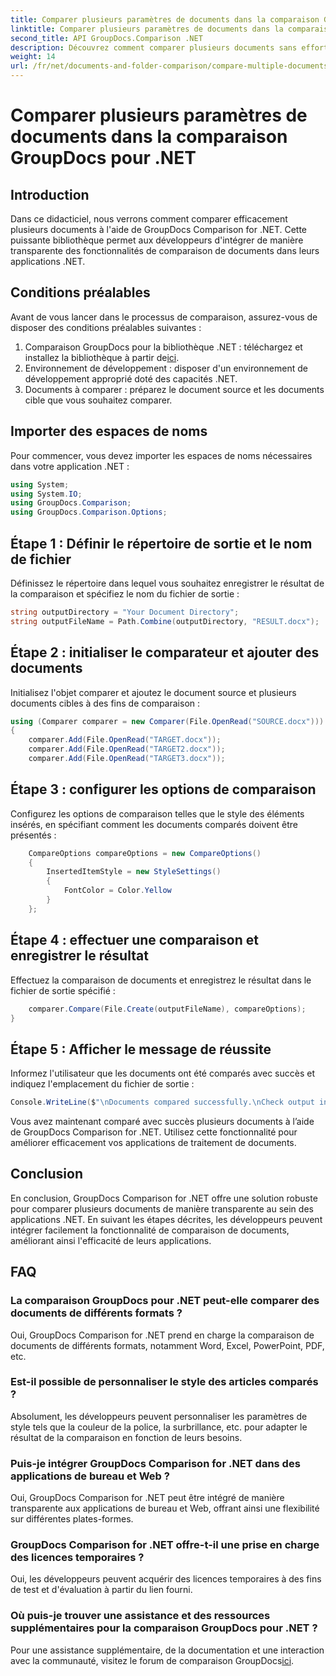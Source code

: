 ```yaml
---
title: Comparer plusieurs paramètres de documents dans la comparaison GroupDocs pour .NET
linktitle: Comparer plusieurs paramètres de documents dans la comparaison GroupDocs pour .NET
second_title: API GroupDocs.Comparison .NET
description: Découvrez comment comparer plusieurs documents sans effort à l'aide de GroupDocs Comparison for .NET. Suivez notre guide étape par étape pour un traitement fluide des documents.
weight: 14
url: /fr/net/documents-and-folder-comparison/compare-multiple-documents-settings-dotnet/
---
```


# Comparer plusieurs paramètres de documents dans la comparaison GroupDocs pour .NET

## Introduction
Dans ce didacticiel, nous verrons comment comparer efficacement plusieurs documents à l'aide de GroupDocs Comparison for .NET. Cette puissante bibliothèque permet aux développeurs d'intégrer de manière transparente des fonctionnalités de comparaison de documents dans leurs applications .NET.
## Conditions préalables
Avant de vous lancer dans le processus de comparaison, assurez-vous de disposer des conditions préalables suivantes :
1.  Comparaison GroupDocs pour la bibliothèque .NET : téléchargez et installez la bibliothèque à partir de[ici](https://releases.groupdocs.com/comparison/net/).
2. Environnement de développement : disposer d'un environnement de développement approprié doté des capacités .NET.
3. Documents à comparer : préparez le document source et les documents cible que vous souhaitez comparer.

## Importer des espaces de noms
Pour commencer, vous devez importer les espaces de noms nécessaires dans votre application .NET :
```csharp
using System;
using System.IO;
using GroupDocs.Comparison;
using GroupDocs.Comparison.Options;
```
## Étape 1 : Définir le répertoire de sortie et le nom de fichier
Définissez le répertoire dans lequel vous souhaitez enregistrer le résultat de la comparaison et spécifiez le nom du fichier de sortie :
```csharp
string outputDirectory = "Your Document Directory";
string outputFileName = Path.Combine(outputDirectory, "RESULT.docx");
```
## Étape 2 : initialiser le comparateur et ajouter des documents
Initialisez l'objet comparer et ajoutez le document source et plusieurs documents cibles à des fins de comparaison :
```csharp
using (Comparer comparer = new Comparer(File.OpenRead("SOURCE.docx")))
{
    comparer.Add(File.OpenRead("TARGET.docx"));
    comparer.Add(File.OpenRead("TARGET2.docx"));
    comparer.Add(File.OpenRead("TARGET3.docx"));
```
## Étape 3 : configurer les options de comparaison
Configurez les options de comparaison telles que le style des éléments insérés, en spécifiant comment les documents comparés doivent être présentés :
```csharp
    CompareOptions compareOptions = new CompareOptions()
    {
        InsertedItemStyle = new StyleSettings()
        {
            FontColor = Color.Yellow
        }
    };
```
## Étape 4 : effectuer une comparaison et enregistrer le résultat
Effectuez la comparaison de documents et enregistrez le résultat dans le fichier de sortie spécifié :
```csharp
    comparer.Compare(File.Create(outputFileName), compareOptions);
}
```
## Étape 5 : Afficher le message de réussite
Informez l'utilisateur que les documents ont été comparés avec succès et indiquez l'emplacement du fichier de sortie :
```csharp
Console.WriteLine($"\nDocuments compared successfully.\nCheck output in {outputDirectory}.");
```
Vous avez maintenant comparé avec succès plusieurs documents à l’aide de GroupDocs Comparison for .NET. Utilisez cette fonctionnalité pour améliorer efficacement vos applications de traitement de documents.

## Conclusion
En conclusion, GroupDocs Comparison for .NET offre une solution robuste pour comparer plusieurs documents de manière transparente au sein des applications .NET. En suivant les étapes décrites, les développeurs peuvent intégrer facilement la fonctionnalité de comparaison de documents, améliorant ainsi l'efficacité de leurs applications.
## FAQ
### La comparaison GroupDocs pour .NET peut-elle comparer des documents de différents formats ?
Oui, GroupDocs Comparison for .NET prend en charge la comparaison de documents de différents formats, notamment Word, Excel, PowerPoint, PDF, etc.
### Est-il possible de personnaliser le style des articles comparés ?
Absolument, les développeurs peuvent personnaliser les paramètres de style tels que la couleur de la police, la surbrillance, etc. pour adapter le résultat de la comparaison en fonction de leurs besoins.
### Puis-je intégrer GroupDocs Comparison for .NET dans des applications de bureau et Web ?
Oui, GroupDocs Comparison for .NET peut être intégré de manière transparente aux applications de bureau et Web, offrant ainsi une flexibilité sur différentes plates-formes.
### GroupDocs Comparison for .NET offre-t-il une prise en charge des licences temporaires ?
Oui, les développeurs peuvent acquérir des licences temporaires à des fins de test et d'évaluation à partir du lien fourni.
### Où puis-je trouver une assistance et des ressources supplémentaires pour la comparaison GroupDocs pour .NET ?
 Pour une assistance supplémentaire, de la documentation et une interaction avec la communauté, visitez le forum de comparaison GroupDocs[ici](https://forum.groupdocs.com/c/comparison/12).